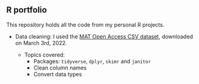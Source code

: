 ## R portfolio

This repository holds all the code from my personal R projects.

- Data cleaning: I used the [MAT Open Access CSV dataset](https://github.com/metmuseum/openaccess), downloaded on March 3rd, 2022.

    - Topics covered:
        - Packages: `tidyverse`, `dplyr`, `skimr` and `janitor`
        - Clean column names
        - Convert data types
